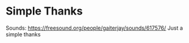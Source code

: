 # Simple Thanks

Sounds: <https://freesound.org/people/gaiterjay/sounds/617576/>
Just a simple thanks
